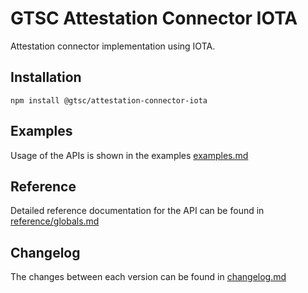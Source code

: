 # GTSC Attestation Connector IOTA

Attestation connector implementation using IOTA.

## Installation

```shell
npm install @gtsc/attestation-connector-iota
```

## Examples

Usage of the APIs is shown in the examples [examples.md](examples.md)

## Reference

Detailed reference documentation for the API can be found in [reference/globals.md](reference/globals.md)

## Changelog

The changes between each version can be found in [changelog.md](changelog.md)
